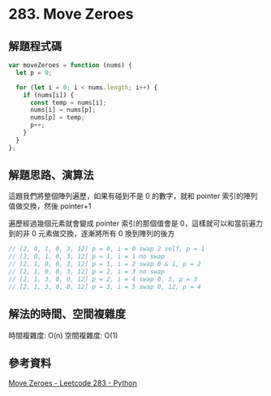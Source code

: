 # 283. Move Zeroes

## 解題程式碼

```javascript
var moveZeroes = function (nums) {
  let p = 0;

  for (let i = 0; i < nums.length; i++) {
    if (nums[i]) {
      const temp = nums[i];
      nums[i] = nums[p];
      nums[p] = temp;
      p++;
    }
  }
};
```

## 解題思路、演算法

這題我們將整個陣列遍歷，如果有碰到不是 0 的數字，就和 pointer 索引的陣列值做交換，然後 pointer+1

遍歷經過幾個元素就會變成 pointer 索引的那個值會是 0，這樣就可以和當前遍力到的非 0 元素做交換，逐漸將所有 0 換到陣列的後方

```javascript
// [2, 0, 1, 0, 3, 12] p = 0, i = 0 swap 2 self, p = 1
// [2, 0, 1, 0, 3, 12] p = 1, i = 1 no swap
// [2, 1, 0, 0, 3, 12] p = 1, i = 2 swap 0 & 1, p = 2
// [2, 1, 0, 0, 3, 12] p = 2, i = 3 no swap
// [2, 1, 3, 0, 0, 12] p = 2, i = 4 swap 0, 3, p = 3
// [2, 1, 3, 0, 0, 12] p = 3, i = 5 swap 0, 12, p = 4
```

## 解法的時間、空間複雜度

時間複雜度: O(n)
空間複雜度: O(1)

## 參考資料

[Move Zeroes - Leetcode 283 - Python](https://youtu.be/aayNRwUN3Do?si=yyH8L06UT2POWcEu)
